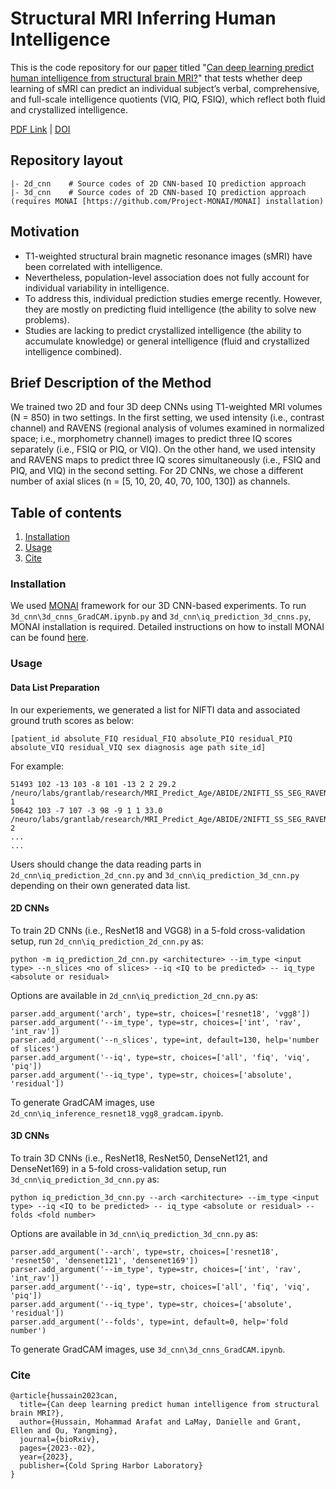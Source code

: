 # Structural MRI Inferring Human Intelligence

This is the code repository for our [paper](#cite) titled "[Can deep learning predict human intelligence from structural brain MRI?](https://www.biorxiv.org/content/10.1101/2023.02.24.529924v1)" that  tests whether deep learning of sMRI can predict an individual subject’s verbal, comprehensive, and full-scale intelligence quotients (VIQ, PIQ, FSIQ), which reflect both fluid and crystallized intelligence.

[PDF Link](https://www.biorxiv.org/content/10.1101/2023.02.24.529924v1.full.pdf) | [DOI](https://doi.org/10.1101/2023.02.24.529924)

## Repository layout
```
|- 2d_cnn    # Source codes of 2D CNN-based IQ prediction approach
|- 3d_cnn    # Source codes of 2D CNN-based IQ prediction approach (requires MONAI [https://github.com/Project-MONAI/MONAI] installation) 
```

## Motivation

- T1-weighted structural brain magnetic resonance images (sMRI) have been correlated with intelligence. 
- Nevertheless, population-level association does not fully account for individual variability in intelligence. 
- To address this, individual prediction studies emerge recently. However, they are mostly on predicting fluid intelligence (the ability to solve new problems). 
- Studies are lacking to predict crystallized intelligence (the ability to accumulate knowledge) or general intelligence (fluid and crystallized intelligence combined). 

## Brief Description of the Method
We trained two 2D and four 3D deep CNNs using T1-weighted MRI volumes (N = 850) in two settings. In the first setting, we used intensity (i.e., contrast channel) and RAVENS (regional analysis of volumes examined in normalized space; i.e., morphometry channel) images to predict three IQ scores separately (i.e., FSIQ or PIQ, or VIQ). On the other hand, we used intensity and RAVENS maps to predict three IQ scores simultaneously (i.e., FSIQ and PIQ, and VIQ) in the second setting. For 2D CNNs, we chose a different number of axial slices (n = [5, 10, 20, 40, 70, 100, 130]) as channels.

## Table of contents
1. [Installation](#installation)
2. [Usage](#usage)
4. [Cite](#cite)


<a name="installation"></a>
### Installation
We used [MONAI](https://github.com/Project-MONAI/MONAI) framework for our 3D CNN-based experiments. To run ```3d_cnn\3d_cnns_GradCAM.ipynb.py``` and ```3d_cnn\iq_prediction_3d_cnns.py```, MONAI installation is required. Detailed instructions on how to install MONAI can be found [here](https://docs.monai.io/en/latest/installation.html).  


<a name="usage"></a>
### Usage
#### Data List Preparation
In our experiements, we generated a list for NIFTI data and associated ground truth scores as below:
```
[patient_id absolute_FIQ residual_FIQ absolute_PIQ residual_PIQ absolute_VIQ residual_VIQ sex diagnosis age path site_id]
```
For example:
```
51493 102 -13 103 -8 101 -13 2 2 29.2 /neuro/labs/grantlab/research/MRI_Predict_Age/ABIDE/2NIFTI_SS_SEG_RAVENS/ABIDE51493/reg_ABIDE51493_MPRAGE_ss_to_SRIatlas.nii.gz 1
50642 103 -7 107 -3 98 -9 1 1 33.0 /neuro/labs/grantlab/research/MRI_Predict_Age/ABIDE/2NIFTI_SS_SEG_RAVENS/ABIDE50642/reg_ABIDE50642_MPRAGE_ss_to_SRIatlas.nii.gz 2
...
...
```
Users should change the data reading parts in ```2d_cnn\iq_prediction_2d_cnn.py``` and ```3d_cnn\iq_prediction_3d_cnn.py``` depending on their own generated data list.


#### 2D CNNs
To train 2D CNNs (i.e., ResNet18 and VGG8) in a 5-fold cross-validation setup, run ```2d_cnn\iq_prediction_2d_cnn.py``` as:
```
python -m iq_prediction_2d_cnn.py <architecture> --im_type <input type> --n_slices <no of slices> --iq <IQ to be predicted> -- iq_type <absolute or residual>
```
Options are available in ```2d_cnn\iq_prediction_2d_cnn.py``` as:
```
parser.add_argument('arch', type=str, choices=['resnet18', 'vgg8'])
parser.add_argument('--im_type', type=str, choices=['int', 'rav', 'int_rav'])
parser.add_argument('--n_slices', type=int, default=130, help='number of slices')
parser.add_argument('--iq', type=str, choices=['all', 'fiq', 'viq', 'piq'])
parser.add_argument('--iq_type', type=str, choices=['absolute', 'residual'])
```

To generate GradCAM images, use ```2d_cnn\iq_inference_resnet18_vgg8_gradcam.ipynb```.


#### 3D CNNs
To train 3D CNNs (i.e., ResNet18, ResNet50, DenseNet121, and DenseNet169) in a 5-fold cross-validation setup, run ```3d_cnn\iq_prediction_3d_cnn.py``` as:
```
python iq_prediction_3d_cnn.py --arch <architecture> --im_type <input type> --iq <IQ to be predicted> -- iq_type <absolute or residual> --folds <fold number>
```
Options are available in ```3d_cnn\iq_prediction_3d_cnn.py``` as:
```
parser.add_argument('--arch', type=str, choices=['resnet18', 'resnet50', 'densenet121', 'densenet169'])
parser.add_argument('--im_type', type=str, choices=['int', 'rav', 'int_rav'])
parser.add_argument('--iq', type=str, choices=['all', 'fiq', 'viq', 'piq'])
parser.add_argument('--iq_type', type=str, choices=['absolute', 'residual'])
parser.add_argument('--folds', type=int, default=0, help='fold number')
```

To generate GradCAM images, use ```3d_cnn\3d_cnns_GradCAM.ipynb```.

<a name="cite"></a>
### Cite
```bibtext
@article{hussain2023can,
  title={Can deep learning predict human intelligence from structural brain MRI?},
  author={Hussain, Mohammad Arafat and LaMay, Danielle and Grant, Ellen and Ou, Yangming},
  journal={bioRxiv},
  pages={2023--02},
  year={2023},
  publisher={Cold Spring Harbor Laboratory}
}
```
